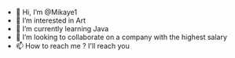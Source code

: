 - 👋 Hi, I’m @Mikaye1
- 👀 I’m interested in Art
- 🌱 I’m currently learning Java
- 💞️ I’m looking to collaborate on a company with the highest salary 
- 📫 How to reach me ? I'll reach you

<!---
Mikaye1/Mikaye1 is a ✨ special ✨ repository because its `README.md` (this file) appears on your GitHub profile.
You can click the Preview link to take a look at your changes.
--->
